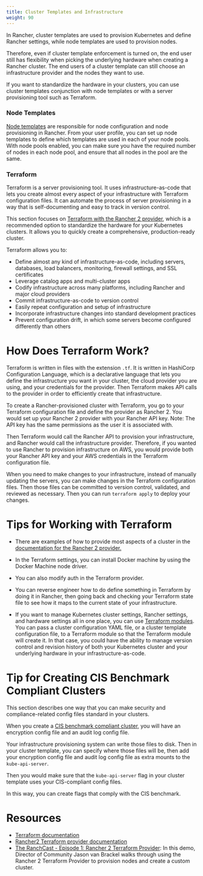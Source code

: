 ```yaml
---
title: Cluster Templates and Infrastructure
weight: 90
---
```


In Rancher, cluster templates are used to provision Kubernetes and define Rancher settings, while node templates are used to provision nodes.

Therefore, even if cluster template enforcement is turned on, the end user still has flexibility when picking the underlying hardware when creating a Rancher cluster. The end users of a cluster template can still choose an infrastructure provider and the nodes they want to use.

If you want to standardize the hardware in your clusters, you can use cluster templates conjunction with node templates or with a server provisioning tool such as Terraform.

### Node Templates

[Node templates]({{<baseurl>}}/rancher/v2.x/en/user-settings/node-templates) are responsible for node configuration and node provisioning in Rancher. From your user profile, you can set up node templates to define which templates are used in each of your node pools. With node pools enabled, you can make sure you have the required number of nodes in each node pool, and ensure that all nodes in the pool are the same.

### Terraform

Terraform is a server provisioning tool. It uses infrastructure-as-code that lets you create almost every aspect of your infrastructure with Terraform configuration files. It can automate the process of server provisioning in a way that is self-documenting and easy to track in version control.

This section focuses on [Terraform with the Rancher 2 provider](https://www.terraform.io/docs/providers/rancher2/), which is a recommended option to standardize the hardware for your Kubernetes clusters. It allows you to quickly create a comprehensive, production-ready cluster.

Terraform allows you to:

- Define almost any kind of infrastructure-as-code, including servers, databases, load balancers, monitoring, firewall settings, and SSL certificates
- Leverage catalog apps and multi-cluster apps
- Codify infrastructure across many platforms, including Rancher and major cloud providers
- Commit infrastructure-as-code to version control
- Easily repeat configuration and setup of infrastructure
- Incorporate infrastructure changes into standard development practices
- Prevent configuration drift, in which some servers become configured differently than others

# How Does Terraform Work?

Terraform is written in files with the extension `.tf`. It is written in HashiCorp Configuration Language, which is a declarative language that lets you define the infrastructure you want in your cluster, the cloud provider you are using, and your credentials for the provider. Then Terraform makes API calls to the provider in order to efficiently create that infrastructure.

To create a Rancher-provisioned cluster with Terraform, you go to your Terraform configuration file and define the provider as Rancher 2. You would set up your Rancher 2 provider with your Rancher API key. Note: The API key has the same permissions as the user it is associated with.

Then Terraform would call the Rancher API to provision your infrastructure, and Rancher would call the infrastructure provider. Therefore, if you wanted to use Rancher to provision infrastructure on AWS, you would provide both your Rancher API key and your AWS credentials in the Terraform configuration file.

When you need to make changes to your infrastructure, instead of manually updating the servers, you can make changes in the Terraform configuration files. Then those files can be committed to version control, validated, and reviewed as necessary. Then you can run `terraform apply` to deploy your changes.

# Tips for Working with Terraform

- There are examples of how to provide most aspects of a cluster in the [documentation for the Rancher 2 provider.](https://www.terraform.io/docs/providers/rancher2/)

- In the Terraform settings, you can install Docker machine by using the Docker Machine node driver.

- You can also modify auth in the Terraform provider.

- You can reverse engineer how to do define something in Terraform by doing it in Rancher, then going back and checking your Terraform state file to see how it maps to the current state of your infrastructure.

- If you want to manage Kubernetes cluster settings, Rancher settings, and hardware settings all in one place, you can use [Terraform modules](https://github.com/rancher/terraform-modules). You can pass a cluster configuration YAML file, or a cluster template configuration file, to a Terraform module so that the Terraform module will create it. In that case, you could have the ability to manage version control and revision history of both your Kubernetes cluster and your underlying hardware in your infrastructure-as-code.

# Tip for Creating CIS Benchmark Compliant Clusters

This section describes one way that you can make security and compliance-related config files standard in your clusters.

When you create a [CIS benchmark compliant cluster,]({{<baseurl>}}/rancher/v2.x/en/security/) you will have an encryption config file and an audit log config file.

Your infrastructure provisioning system can write those files to disk. Then in your cluster template, you can specify where those files will be, then add your encryption config file and audit log config file as extra mounts to the `kube-api-server`.

Then you would make sure that the `kube-api-server` flag in your cluster template uses your CIS-compliant config files.

In this way, you can create flags that comply with the CIS benchmark.

# Resources

- [Terraform documentation](https://www.terraform.io/docs/)
- [Rancher2 Terraform provider documentation](https://www.terraform.io/docs/providers/rancher2/)
- [The RanchCast - Episode 1: Rancher 2 Terraform Provider](https://youtu.be/YNCq-prI8-8): In this demo, Director of Community Jason van Brackel walks through using the Rancher 2 Terraform Provider to provision nodes and create a custom cluster.